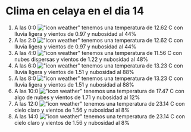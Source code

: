 # Clima en celaya en el dia 14

1. A las 0:0 !["icon weather"](http://openweathermap.org/img/w/10n.png) tenemos una temperatura de 12.62 C con lluvia ligera y  vientos de 0.97 y nubosidad al 44%
1. A las 2:0 !["icon weather"](http://openweathermap.org/img/w/10n.png) tenemos una temperatura de 12.62 C con lluvia ligera y  vientos de 0.97 y nubosidad al 44%
1. A las 4:0 !["icon weather"](http://openweathermap.org/img/w/03n.png) tenemos una temperatura de 11.56 C con nubes dispersas y  vientos de 1.22 y nubosidad al 48%
1. A las 6:0 !["icon weather"](http://openweathermap.org/img/w/10n.png) tenemos una temperatura de 13.23 C con lluvia ligera y  vientos de 1.51 y nubosidad al 88%
1. A las 8:0 !["icon weather"](http://openweathermap.org/img/w/10d.png) tenemos una temperatura de 13.23 C con lluvia ligera y  vientos de 1.51 y nubosidad al 88%
1. A las 10:0 !["icon weather"](http://openweathermap.org/img/w/02d.png) tenemos una temperatura de 17.47 C con algo de nubes y  vientos de 1.71 y nubosidad al 12%
1. A las 12:0 !["icon weather"](http://openweathermap.org/img/w/02d.png) tenemos una temperatura de 23.14 C con cielo claro y  vientos de 1.56 y nubosidad al 8%
1. A las 14:0 !["icon weather"](http://openweathermap.org/img/w/02d.png) tenemos una temperatura de 23.14 C con cielo claro y  vientos de 1.56 y nubosidad al 8%
